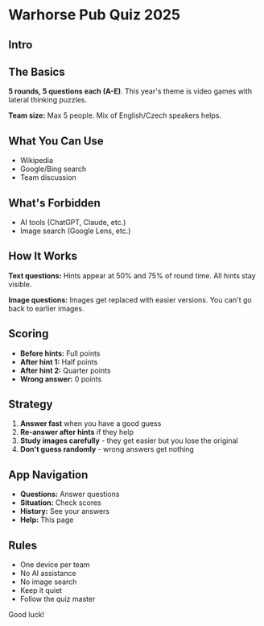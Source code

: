 # Warhorse Pub Quiz 2025

## Intro




## The Basics

**5 rounds, 5 questions each (A-E)**. This year's theme is video games with lateral thinking puzzles.

**Team size:** Max 5 people. Mix of English/Czech speakers helps.

## What You Can Use
- Wikipedia
- Google/Bing search
- Team discussion

## What's Forbidden
- AI tools (ChatGPT, Claude, etc.)
- Image search (Google Lens, etc.)

## How It Works

**Text questions:** Hints appear at 50% and 75% of round time. All hints stay visible.

**Image questions:** Images get replaced with easier versions. You can't go back to earlier images.

## Scoring
- **Before hints:** Full points
- **After hint 1:** Half points  
- **After hint 2:** Quarter points
- **Wrong answer:** 0 points

## Strategy
1. **Answer fast** when you have a good guess
2. **Re-answer after hints** if they help
3. **Study images carefully** - they get easier but you lose the original
4. **Don't guess randomly** - wrong answers get nothing

## App Navigation
- **Questions:** Answer questions
- **Situation:** Check scores
- **History:** See your answers
- **Help:** This page

## Rules
- One device per team
- No AI assistance
- No image search
- Keep it quiet
- Follow the quiz master

Good luck!
